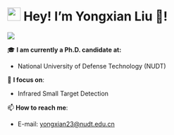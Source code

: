 <h1><img src="https://emojis.slackmojis.com/emojis/images/1531849430/4246/blob-sunglasses.gif?1531849430" width="30"/> Hey! I’m Yongxian Liu 👋!</h1>

![](https://github-readme-stats.vercel.app/api?username=yongxianLiu&show_icons=true&cache_seconds=86400&theme=radical)

🎓 **I am currently a Ph.D. candidate at:**
- National University of Defense Technology (NUDT)

🔭 **I focus on**: 
- Infrared Small Target Detection


📫 **How to reach me**:
- E-mail: yongxian23@nudt.edu.cn
